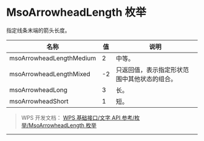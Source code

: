 # MsoArrowheadLength 枚举

指定线条末端的箭头长度。

| 名称                     | 值  | 说明                                         |
|--------------------------|-----|----------------------------------------------|
| msoArrowheadLengthMedium | 2   | 中等。                                       |
| msoArrowheadLengthMixed  | -2  | 只返回值，表示指定形状范围中其他状态的组合。 |
| msoArrowheadLong         | 3   | 长。                                         |
| msoArrowheadShort        | 1   | 短。                                         |

> WPS 开发文档： [WPS 基础接口/文字 API 参考/枚举/MsoArrowheadLength 枚举](https://qn.cache.wpscdn.cn/encs/doc/office_v19/topics/WPS%20%E5%9F%BA%E7%A1%80%E6%8E%A5%E5%8F%A3/%E6%96%87%E5%AD%97%20API%20%E5%8F%82%E8%80%83/%E6%9E%9A%E4%B8%BE/MsoArrowheadLength%20%E6%9E%9A%E4%B8%BE.html)

------------------------------------------------------------------------

